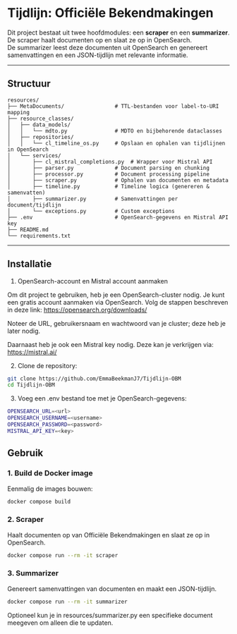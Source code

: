 ﻿# Tijdlijn: Officiële Bekendmakingen

Dit project bestaat uit twee hoofdmodules: een **scraper** en een **summarizer**.  
De scraper haalt documenten op en slaat ze op in OpenSearch.  
De summarizer leest deze documenten uit OpenSearch en genereert samenvattingen en een JSON-tijdlijn met relevante informatie.

---

## Structuur

```
resources/
├── MetaDocuments/                # TTL-bestanden voor label-to-URI mapping
├── resource_classes/
│   ├── data_models/
│   │   └── mdto.py               # MDTO en bijbehorende dataclasses
│   ├── repositories/
│   │   └── cl_timeline_os.py     # Opslaan en ophalen van tijdlijnen in OpenSearch
│   └── services/
│       ├── cl_mistral_completions.py  # Wrapper voor Mistral API
│       ├── parser.py             # Document parsing en chunking
│       ├── processor.py          # Document processing pipeline
│       ├── scraper.py            # Ophalen van documenten en metadata
│       ├── timeline.py           # Timeline logica (genereren & samenvatten)
│       ├── summarizer.py         # Samenvattingen per document/tijdlijn
│       └── exceptions.py         # Custom exceptions
├── .env                          # OpenSearch-gegevens en Mistral API key
├── README.md
└── requirements.txt

```

---

## Installatie
1. OpenSearch-account en Mistral account aanmaken

Om dit project te gebruiken, heb je een OpenSearch-cluster nodig. Je kunt een gratis account aanmaken via OpenSearch. Volg de stappen beschreven in deze link: https://opensearch.org/downloads/

Noteer de URL, gebruikersnaam en wachtwoord van je cluster; deze heb je later nodig.

Daarnaast heb je ook een Mistral key nodig. Deze kan je verkrijgen via: https://mistral.ai/


2. Clone de repository:

```bash
git clone https://github.com/EmmaBeekmanJ7/Tijdlijn-OBM
cd Tijdlijn-OBM
```

3. Voeg een .env bestand toe met je OpenSearch-gegevens:

```bash
OPENSEARCH_URL=<url>
OPENSEARCH_USERNAME=<username>
OPENSEARCH_PASSWORD=<password>
MISTRAL_API_KEY=<key>
```

## Gebruik

### 1. Build de Docker image

Eenmalig de images bouwen:

```bash
docker compose build
```

### 2. Scraper

Haalt documenten op van Officiële Bekendmakingen en slaat ze op in OpenSearch.

```bash
docker compose run --rm -it scraper
```
### 3. Summarizer

Genereert samenvattingen van documenten en maakt een JSON-tijdlijn.
```bash
docker compose run --rm -it summarizer
```

Optioneel kun je in resources/summarizer.py een specifieke document meegeven om alleen die te updaten.
